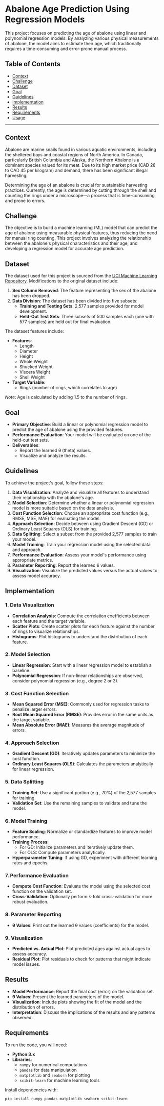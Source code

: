 # Abalone Age Prediction Using Regression Models

This project focuses on predicting the age of abalone using linear and polynomial regression models. By analyzing various physical measurements of abalone, the model aims to estimate their age, which traditionally requires a time-consuming and error-prone manual process.

## Table of Contents

- [Context](#context)
- [Challenge](#challenge)
- [Dataset](#dataset)
- [Goal](#goal)
- [Guidelines](#guidelines)
- [Implementation](#implementation)
- [Results](#results)
- [Requirements](#requirements)
- [Usage](#usage)

---

## Context

Abalone are marine snails found in various aquatic environments, including the sheltered bays and coastal regions of North America. In Canada, particularly British Columbia and Alaska, the Northern Abalone is a dominant species valued for its meat. Due to its high market price (CAD 28 to CAD 45 per kilogram) and demand, there has been significant illegal harvesting.

Determining the age of an abalone is crucial for sustainable harvesting practices. Currently, the age is determined by cutting through the shell and counting the rings under a microscope—a process that is time-consuming and prone to errors.

## Challenge

The objective is to build a machine learning (ML) model that can predict the age of abalone using measurable physical features, thus reducing the need for manual ring counting. This project involves analyzing the relationship between the abalone's physical characteristics and their age, and developing a regression model for accurate age prediction.

## Dataset

The dataset used for this project is sourced from the [UCI Machine Learning Repository](https://archive.ics.uci.edu/ml/datasets/abalone). Modifications to the original dataset include:

1. **Sex Column Removed**: The feature representing the sex of the abalone has been dropped.
2. **Data Division**: The dataset has been divided into five subsets:
   - **Training and Testing Sets**: 2,577 samples provided for model development.
   - **Held-Out Test Sets**: Three subsets of 500 samples each (one with 577 samples) are held out for final evaluation.

The dataset features include:

- **Features**:
  - Length
  - Diameter
  - Height
  - Whole Weight
  - Shucked Weight
  - Viscera Weight
  - Shell Weight
- **Target Variable**:
  - Rings (number of rings, which correlates to age)

*Note*: Age is calculated by adding 1.5 to the number of rings.

## Goal

- **Primary Objective**: Build a linear or polynomial regression model to predict the age of abalone using the provided features.
- **Performance Evaluation**: Your model will be evaluated on one of the held-out test sets.
- **Deliverables**:
  - Report the learned θ (theta) values.
  - Visualize and analyze the results.

## Guidelines

To achieve the project's goal, follow these steps:

1. **Data Visualization**: Analyze and visualize all features to understand their relationship with the abalone's age.
2. **Model Selection**: Determine whether a linear or polynomial regression model is more suitable based on the data analysis.
3. **Cost Function Selection**: Choose an appropriate cost function (e.g., RMSE, MSE, MAE) for evaluating the model.
4. **Approach Selection**: Decide between using Gradient Descent (GD) or Ordinary Least Squares (OLS) for training.
5. **Data Splitting**: Select a subset from the provided 2,577 samples to train your model.
6. **Model Training**: Train your regression model using the selected data and approach.
7. **Performance Evaluation**: Assess your model's performance using appropriate metrics.
8. **Parameter Reporting**: Report the learned θ values.
9. **Visualization**: Visualize the predicted values versus the actual values to assess model accuracy.

## Implementation

### 1. Data Visualization

- **Correlation Analysis**: Compute the correlation coefficients between each feature and the target variable.
- **Scatter Plots**: Create scatter plots for each feature against the number of rings to visualize relationships.
- **Histograms**: Plot histograms to understand the distribution of each feature.

### 2. Model Selection

- **Linear Regression**: Start with a linear regression model to establish a baseline.
- **Polynomial Regression**: If non-linear relationships are observed, consider polynomial regression (e.g., degree 2 or 3).

### 3. Cost Function Selection

- **Mean Squared Error (MSE)**: Commonly used for regression tasks to penalize larger errors.
- **Root Mean Squared Error (RMSE)**: Provides error in the same units as the target variable.
- **Mean Absolute Error (MAE)**: Measures the average magnitude of errors.

### 4. Approach Selection

- **Gradient Descent (GD)**: Iteratively updates parameters to minimize the cost function.
- **Ordinary Least Squares (OLS)**: Calculates the parameters analytically for linear regression.

### 5. Data Splitting

- **Training Set**: Use a significant portion (e.g., 70%) of the 2,577 samples for training.
- **Validation Set**: Use the remaining samples to validate and tune the model.

### 6. Model Training

- **Feature Scaling**: Normalize or standardize features to improve model performance.
- **Training Process**:
  - For GD: Initialize parameters and iteratively update them.
  - For OLS: Compute parameters analytically.
- **Hyperparameter Tuning**: If using GD, experiment with different learning rates and epochs.

### 7. Performance Evaluation

- **Compute Cost Function**: Evaluate the model using the selected cost function on the validation set.
- **Cross-Validation**: Optionally perform k-fold cross-validation for more robust evaluation.

### 8. Parameter Reporting

- **θ Values**: Print out the learned θ values (coefficients) for the model.

### 9. Visualization

- **Predicted vs. Actual Plot**: Plot predicted ages against actual ages to assess accuracy.
- **Residual Plot**: Plot residuals to check for patterns that might indicate model issues.

## Results

- **Model Performance**: Report the final cost (error) on the validation set.
- **θ Values**: Present the learned parameters of the model.
- **Visualization**: Include plots showing the fit of the model and the distribution of errors.
- **Interpretation**: Discuss the implications of the results and any patterns observed.

## Requirements

To run the code, you will need:

- **Python 3.x**
- **Libraries**:
  - `numpy` for numerical computations
  - `pandas` for data manipulation
  - `matplotlib` and `seaborn` for plotting
  - `scikit-learn` for machine learning tools

Install dependencies with:

```bash
pip install numpy pandas matplotlib seaborn scikit-learn
